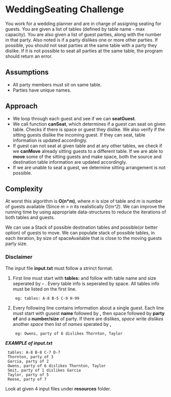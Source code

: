 # WeddingSeating Challenge


You work for a wedding planner and are in charge of assigning seating for guests. You are given a list of tables (defined by table name - max capacity). You are also given a list of guest parties, along with the number in that party. Also noted is if a party dislikes one or more other parties.
 If possible, you should not seat parties at the same table with a party they dislike. If it is not possible to seat all parties at the same table, the program should return an error.

## Assumptions
- All party members must sit on same table.
- Parties have unique names.

## Approach

- We loop through each guest and see if we can __seatGuest__.
- We call function __canSeat__, which determines if a guest can seat on given table. Checks if there is space or guest they dislike. We also verify
if the sitting guests dislike the incoming guest.
If they can seat, table information is updated accordingly.
- If guest can not seat at given table and at any other tables, we check if we __canMove__ already sitting guests to a different table. If we are able to __move__
some of the sitting guests and make space, both the source and destination table information are updated accordingly.
- If we are unable to seat a guest, we determine sitting arrangement is not possible.

## Complexity
At worst this algorithm is __O(n*m)__, where _n_ is size of table and _m_ is number of guests available (Since _m > n_ its realistically _O(m^2)_. We can improve the running time by using appropriate
data-structures to reduce the iterations of both tables and guests. 

We can use a Stack of possible destination tables and
possible(or better option) of guests to move. We can populate stack of possible tables, in each iteration, by size of spaceAvailable
that is close to the moving guests party size.

### Disclaimer

The input file __input.txt__ must follow a strinct format.

1. First line must start with __tables:__ and follow with table name and size seperated by __-__ .
Every table info is seperated by space. All tables info must be listed on the first line.

        eg: tables: A-8 B-5 C-9 H-99
2. Every following line contains information about a single guest. Each line must start with gusest __name__ followed by __,__ then space
 followed by __party of__ and a __number/size__ of party. If there are dislikes, _space_ write _dislikes_ another _space_ then list of _names_ sperated by __,__

        eg: Owens, party of 6 dislikes Thornton, Taylor

*__EXAMPLE of input.txt__*

     tables: A-8 B-8 C-7 D-7
     Thornton, party of 3
     Garcia, party of 2
     Owens, party of 6 dislikes Thornton, Taylor
     Smit, party of 1 dislikes Garcia
     Taylor, party of 5
     Reese, party of 7


Look at given 4 input files under __resources__ folder.
